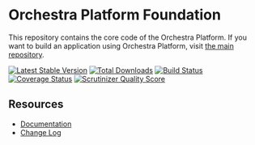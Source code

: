 Orchestra Platform Foundation
==============

This repository contains the core code of the Orchestra Platform. If you want to build an application using Orchestra Platform, visit [the main repository](https://github.com/orchestral/platform).

[![Latest Stable Version](https://img.shields.io/github/release/orchestral/foundation.svg?style=flat)](https://packagist.org/packages/orchestra/foundation)
[![Total Downloads](https://img.shields.io/packagist/dt/orchestra/foundation.svg?style=flat)](https://packagist.org/packages/orchestra/foundation)
[![Build Status](https://img.shields.io/travis/orchestral/foundation/master.svg?style=flat)](https://travis-ci.org/orchestral/foundation)
[![Coverage Status](https://img.shields.io/coveralls/orchestral/foundation/master.svg?style=flat)](https://coveralls.io/r/orchestral/foundation?branch=master)
[![Scrutinizer Quality Score](https://img.shields.io/scrutinizer/g/orchestral/foundation/master.svg?style=flat)](https://scrutinizer-ci.com/g/orchestral/foundation/)

## Resources

* [Documentation](http://orchestraplatform.com/docs/latest)
* [Change Log](http://orchestraplatform.com/docs/latest/components/foundation/changes#v3-0)
